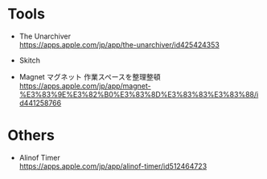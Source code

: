 # Tools

- The Unarchiver  
https://apps.apple.com/jp/app/the-unarchiver/id425424353

- Skitch

- Magnet マグネット 作業スペースを整理整頓  
https://apps.apple.com/jp/app/magnet-%E3%83%9E%E3%82%B0%E3%83%8D%E3%83%83%E3%83%88/id441258766

# Others

- Alinof Timer  
https://apps.apple.com/jp/app/alinof-timer/id512464723


